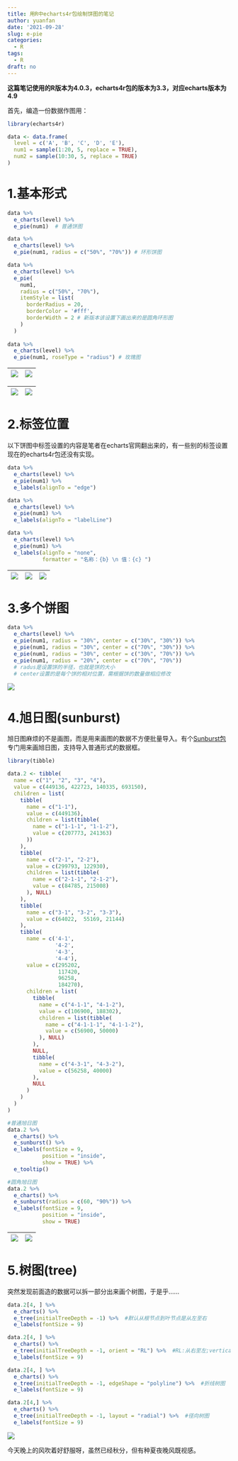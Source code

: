 ```yaml
---
title: 用R中echarts4r包绘制饼图的笔记
author: yuanfan
date: '2021-09-28'
slug: e-pie
categories:
  - R
tags:
  - R
draft: no
---
```




<!--more-->

**这篇笔记使用的R版本为4.0.3，echarts4r包的版本为3.3，对应echarts版本为4.9**

首先，编造一份数据作图用：

```r
library(echarts4r)

data <- data.frame(
  level = c('A', 'B', 'C', 'D', 'E'),
  num1 = sample(1:20, 5, replace = TRUE),
  num2 = sample(10:30, 5, replace = TRUE)
)
```

# 1.基本形式

```r
data %>%
  e_charts(level) %>%
  e_pie(num1)  # 普通饼图

data %>%
  e_charts(level) %>%
  e_pie(num1, radius = c("50%", "70%")) # 环形饼图

data %>%
  e_charts(level) %>%
  e_pie(
    num1,
    radius = c("50%", "70%"),
    itemStyle = list(
      borderRadius = 20,
      borderColor = '#fff',
      borderWidth = 2 # 新版本该设置下画出来的是圆角环形图
    )
  )
  
data %>%
  e_charts(level) %>%
  e_pie(num1, roseType = "radius") # 玫瑰图
```

|![](https://raw.githubusercontent.com/earfanfan/yf/main/static/images/2021-9-25-21.png)|![](https://raw.githubusercontent.com/earfanfan/yf/main/static/images/2021-9-25-22.png)|
|:-:|:-:|

|![](https://raw.githubusercontent.com/earfanfan/yf/main/static/images/2021-9-25-23.png)|![](https://raw.githubusercontent.com/earfanfan/yf/main/static/images/2021-9-25-24.png)|
|:-:|:-:|


# 2.标签位置

以下饼图中标签设置的内容是笔者在echarts官网翻出来的，有一些别的标签设置现在的echarts4r包还没有实现。

```r
data %>%
  e_charts(level) %>%
  e_pie(num1) %>%
  e_labels(alignTo = "edge")

data %>%
  e_charts(level) %>%
  e_pie(num1) %>%
  e_labels(alignTo = "labelLine")

data %>%
  e_charts(level) %>%
  e_pie(num1) %>%
  e_labels(alignTo = "none",
           formatter = "名称：{b} \n 值：{c} ")
```

|![](https://raw.githubusercontent.com/earfanfan/yf/main/static/images/2021-9-25-25.png)|![](https://raw.githubusercontent.com/earfanfan/yf/main/static/images/2021-9-25-26.png)|![](https://raw.githubusercontent.com/earfanfan/yf/main/static/images/2021-9-25-27.png)|
|:-:|:-:|:-:|

# 3.多个饼图

```r
data %>%
  e_charts(level) %>%
  e_pie(num1, radius = "30%", center = c("30%", "30%")) %>%
  e_pie(num1, radius = "30%", center = c("70%", "30%")) %>%
  e_pie(num1, radius = "30%", center = c("30%", "70%")) %>%
  e_pie(num1, radius = "20%", center = c("70%", "70%")) 
  # radus是设置饼的半径，也就是饼的大小
  # center设置的是每个饼的相对位置，需根据饼的数量做相应修改
```

![](https://raw.githubusercontent.com/earfanfan/yf/main/static/images/2021-9-25-28.png)

# 4.旭日图(sunburst)

旭日图麻烦的不是画图，而是用来画图的数据不方便批量导入。有个[Sunburst包](http://timelyportfolio.github.io/sunburstR/articles/sunburst-2-0-0.html)专门用来画旭日图，支持导入普通形式的数据框。

```r
library(tibble)

data.2 <- tibble(
  name = c("1", "2", "3", "4"),
  value = c(449136, 422723, 140335, 693150),
  children = list(
    tibble(
      name = c("1-1"),
      value = c(449136),
      children = list(tibble(
        name = c("1-1-1", "1-1-2"),
        value = c(207773, 241363)
      ))
    ),
    tibble(
      name = c("2-1", "2-2"),
      value = c(299793, 122930),
      children = list(tibble(
        name = c("2-1-1", "2-1-2"),
        value = c(84785, 215008)
      ), NULL)
    ),
    tibble(
      name = c("3-1", "3-2", "3-3"),
      value = c(64022,  55169, 21144)
    ),
    tibble(
      name = c('4-1',
               '4-2',
               '4-3',
               '4-4'),
      value = c(295202,
                117420,
                96258,
                184270),
      children = list(
        tibble(
          name = c("4-1-1", "4-1-2"),
          value = c(106900, 188302),
          children = list(tibble(
            name = c("4-1-1-1", "4-1-1-2"),
            value = c(56900, 50000)
          ), NULL)
        ),
        NULL,
        tibble(
          name = c("4-3-1", "4-3-2"),
          value = c(56258, 40000)
        ),
        NULL
      )
    )
  )
)

#普通旭日图
data.2 %>%
  e_charts() %>%
  e_sunburst() %>%
  e_labels(fontSize = 9,
           position = "inside",
           show = TRUE) %>%
  e_tooltip()

#圆角旭日图
data.2 %>%
  e_charts() %>%
  e_sunburst(radius = c(60, "90%")) %>%
  e_labels(fontSize = 9,
           position = "inside",
           show = TRUE)
```

|![](https://raw.githubusercontent.com/earfanfan/yf/main/static/images/2021-9-25-29.png)|![](https://raw.githubusercontent.com/earfanfan/yf/main/static/images/2021-9-25-30.png)|
|:-:|:-:|

# 5.树图(tree)

突然发现前面造的数据可以拆一部分出来画个树图，于是乎……

```r
data.2[4, ] %>%
  e_charts() %>%
  e_tree(initialTreeDepth = -1) %>%  #默认从根节点到叶节点是从左至右
  e_labels(fontSize = 9) 

data.2[4, ] %>%
  e_charts() %>%
  e_tree(initialTreeDepth = -1, orient = "RL") %>%  #RL:从右至左;vertical:从上到下;BT:从下到上
  e_labels(fontSize = 9)

data.2[4, ] %>%
  e_charts() %>%
  e_tree(initialTreeDepth = -1, edgeShape = "polyline") %>%  #折线树图
  e_labels(fontSize = 9) 

data.2[4,] %>%
  e_charts() %>%
  e_tree(initialTreeDepth = -1, layout = "radial") %>%  #径向树图
  e_labels(fontSize = 9) 
```

![](https://raw.githubusercontent.com/earfanfan/yf/main/static/images/2021-9-25-31.png)

今天晚上的风吹着好舒服呀，虽然已经秋分，但有种夏夜晚风既视感。
